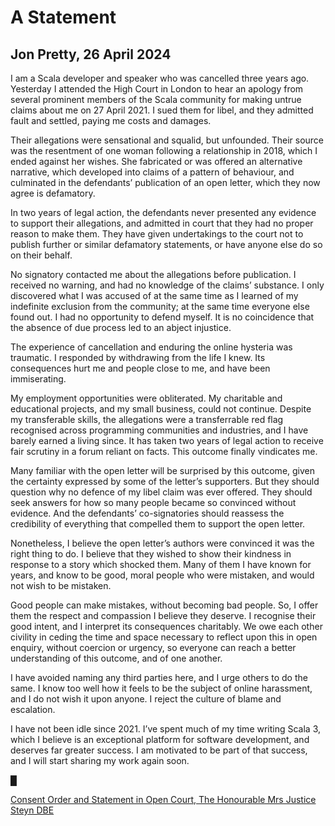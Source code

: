# A Statement

## Jon Pretty, 26 April 2024

I am a Scala developer and speaker who was cancelled three years ago.
Yesterday I attended the High Court in London to hear an apology from several
prominent members of the Scala community for making untrue claims about me on
27 April 2021. I sued them for libel, and they admitted fault and settled,
paying me costs and damages.

Their allegations were sensational and squalid, but unfounded. Their source was
the resentment of one woman following a relationship in 2018, which I ended
against her wishes. She fabricated or was offered an alternative narrative,
which developed into claims of a pattern of behaviour, and culminated in the
defendants’ publication of an open letter, which they now agree is defamatory.

In two years of legal action, the defendants never presented any evidence to
support their allegations, and admitted in court that they had no proper reason
to make them. They have given undertakings to the court not to publish further
or similar defamatory statements, or have anyone else do so on their behalf.

No signatory contacted me about the allegations before publication. I received
no warning, and had no knowledge of the claims’ substance. I only discovered
what I was accused of at the same time as I learned of my indefinite exclusion
from the community; at the same time everyone else found out. I had no
opportunity to defend myself. It is no coincidence that the absence of due
process led to an abject injustice.

The experience of cancellation and enduring the online hysteria was traumatic.
I responded by withdrawing from the life I knew. Its consequences hurt me and
people close to me, and have been immiserating.

My employment opportunities were obliterated. My charitable and educational
projects, and my small business, could not continue. Despite my transferable
skills, the allegations were a transferrable red flag recognised across
programming communities and industries, and I have barely earned a living
since. It has taken two years of legal action to receive fair scrutiny in a
forum reliant on facts. This outcome finally vindicates me.

Many familiar with the open letter will be surprised by this outcome, given the
certainty expressed by some of the letter’s supporters. But they should
question why no defence of my libel claim was ever offered. They should seek
answers for how so many people became so convinced without evidence. And the
defendants’ co-signatories should reassess the credibility of everything that
compelled them to support the open letter.

Nonetheless, I believe the open letter’s authors were convinced it was the
right thing to do. I believe that they wished to show their kindness in
response to a story which shocked them. Many of them I have known for years,
and know to be good, moral people who were mistaken, and would not wish to be
mistaken.

Good people can make mistakes, without becoming bad people. So, I offer them
the respect and compassion I believe they deserve. I recognise their good
intent, and I interpret its consequences charitably. We owe each other civility
in ceding the time and space necessary to reflect upon this in open enquiry,
without coercion or urgency, so everyone can reach a better understanding of
this outcome, and of one another.

I have avoided naming any third parties here, and I urge others to do the same.
I know too well how it feels to be the subject of online harassment, and I do
not wish it upon anyone. I reject the culture of blame and escalation.

I have not been idle since 2021. I’ve spent much of my time writing Scala 3,
which I believe is an exceptional platform for software development, and
deserves far greater success. I am motivated to be part of that success, and I
will start sharing my work again soon.

█

[Consent Order and Statement in Open Court, The Honourable Mrs Justice Steyn DBE](/consentorder.pdf)
